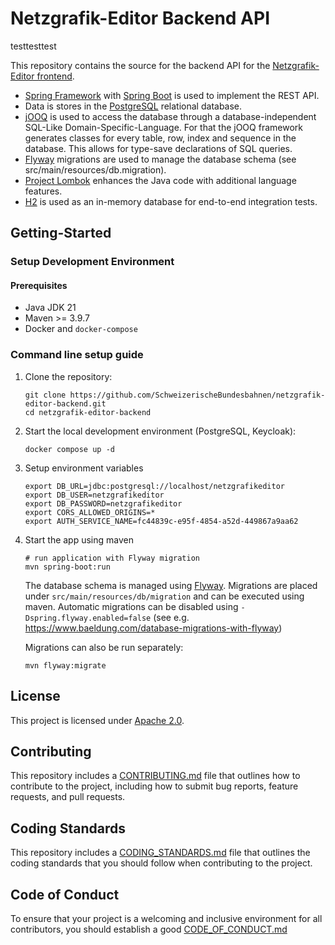 # Netzgrafik-Editor Backend API

testtesttest

This repository contains the source for the backend API for the [Netzgrafik-Editor frontend](https://github.com/SchweizerischeBundesbahnen/netzgrafik-editor-frontend).

- [Spring Framework](https://spring.io/projects/spring-framework)
  with [Spring Boot](https://spring.io/projects/spring-boot) is used to implement the REST API.
- Data is stores in the [PostgreSQL](https://www.postgresql.org) relational database.
- [jOOQ](https://www.jooq.org/) is used to access the database through a database-independent
  SQL-Like Domain-Specific-Language. For that the jOOQ framework generates classes for every table,
  row, index and sequence in the database. This allows for type-save declarations of SQL queries.
- [Flyway](https://flywaydb.org/) migrations are used to manage the database schema (see
  src/main/resources/db.migration).
- [Project Lombok](https://projectlombok.org/) enhances the Java code with additional language
  features.
- [H2](https://www.h2database.com/html/main.html) is used as an in-memory database for end-to-end
  integration tests.


## Getting-Started

### Setup Development Environment

#### Prerequisites

- Java JDK 21
- Maven >= 3.9.7
- Docker and `docker-compose`


### Command line setup guide

1. Clone the repository:
   ```shell
   git clone https://github.com/SchweizerischeBundesbahnen/netzgrafik-editor-backend.git
   cd netzgrafik-editor-backend
   ```

1. Start the local development environment (PostgreSQL, Keycloak):
   ```shell
   docker compose up -d
   ```

1. Setup environment variables
   ```shell
   export DB_URL=jdbc:postgresql://localhost/netzgrafikeditor
   export DB_USER=netzgrafikeditor
   export DB_PASSWORD=netzgrafikeditor
   export CORS_ALLOWED_ORIGINS=*
   export AUTH_SERVICE_NAME=fc44839c-e95f-4854-a52d-449867a9aa62
   ```

1. Start the app using maven
   ```shell
   # run application with Flyway migration
   mvn spring-boot:run
   ```
   The database schema is managed using [Flyway](https://flywaydb.org/). Migrations are placed
      under `src/main/resources/db/migration` and can be executed using maven. 
   Automatic migrations can be disabled using `-Dspring.flyway.enabled=false` (see e.g. https://www.baeldung.com/database-migrations-with-flyway) 

   Migrations can also be run separately:
   ```shell
   mvn flyway:migrate
   ```

## License

This project is licensed under [Apache 2.0](LICENSE).

## Contributing

This repository includes a [CONTRIBUTING.md](CONTRIBUTING.md) file that outlines how to contribute to the project, including how to submit bug reports, feature requests, and pull requests.

## Coding Standards

This repository includes a [CODING_STANDARDS.md](CODING_STANDARDS.md) file that outlines the coding standards that you should follow when contributing to the project.

## Code of Conduct

To ensure that your project is a welcoming and inclusive environment for all contributors, you should establish a good [CODE_OF_CONDUCT.md](CODE_OF_CONDUCT.md)
